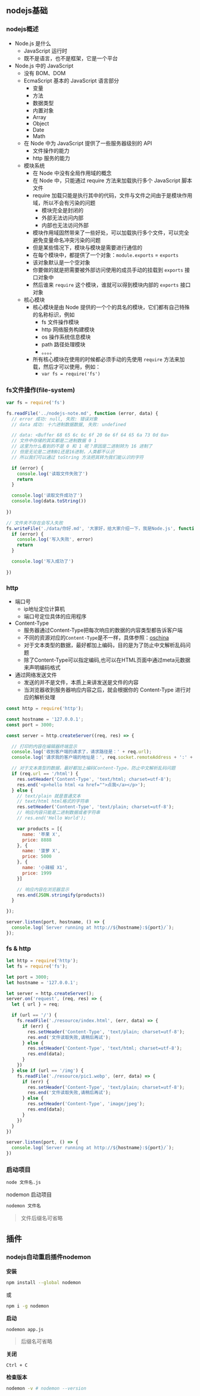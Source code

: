 ## nodejs基础

### nodejs概述

- Node.js 是什么
  + JavaScript 运行时
  + 既不是语言，也不是框架，它是一个平台
- Node.js 中的 JavaScript
  + 没有 BOM、DOM
  + EcmaScript 基本的 JavaScript 语言部分
    * 变量
    * 方法
    * 数据类型
    * 内置对象
    * Array
    * Object
    * Date
    * Math
  + 在 Node 中为 JavaScript 提供了一些服务器级别的 API
    * 文件操作的能力
    * http 服务的能力
  + 模块系统
    * 在 Node 中没有全局作用域的概念
    * 在 Node 中，只能通过 require 方法来加载执行多个 JavaScript 脚本文件
    * require 加载只能是执行其中的代码，文件与文件之间由于是模块作用域，所以不会有污染的问题
      - 模块完全是封闭的
      - 外部无法访问内部
      - 内部也无法访问外部
    * 模块作用域固然带来了一些好处，可以加载执行多个文件，可以完全避免变量命名冲突污染的问题
    * 但是某些情况下，模块与模块是需要进行通信的
    * 在每个模块中，都提供了一个对象：`module.exports` = `exports`
    * 该对象默认是一个空对象
    * 你要做的就是把需要被外部访问使用的成员手动的挂载到 `exports` 接口对象中
    * 然后谁来 `require` 这个模块，谁就可以得到模块内部的 `exports` 接口对象
  + 核心模块
    * 核心模块是由 Node 提供的一个个的具名的模块，它们都有自己特殊的名称标识，例如
      - fs 文件操作模块
      - http 网络服务构建模块
      - os 操作系统信息模块
      - path 路径处理模块
      - 。。。。
    * 所有核心模块在使用的时候都必须手动的先使用 `require` 方法来加载，然后才可以使用，例如：
      - `var fs = require('fs')`

### fs文件操作(file-system)

```js
var fs = require('fs')

fs.readFile('../nodejs-note.md', function (error, data) {
  // error 成功: null, 失败: 错误对象
  // data 成功: 十六进制数据数据, 失败: undefined

  // data: <Buffer 68 65 6c 6c 6f 20 6e 6f 64 65 6a 73 0d 0a>
  // 文件中存储的其实都是二进制数据 0 1
  // 这里为什么看到的不是 0 和 1 呢？原因是二进制转为 16 进制了
  // 但是无论是二进制01还是16进制，人类都不认识
  // 所以我们可以通过 toString 方法把其转为我们能认识的字符

  if (error) {
    console.log('读取文件失败了')
    return
  }

  console.log('读取文件成功了')
  console.log(data.toString())
  
})

// 文件夹不存在会写入失败
fs.writeFile('./data/你好.md', '大家好，给大家介绍一下，我是Node.js', function (error) {
  if (error) {
    console.log('写入失败', error)
    return
  }

  console.log('写入成功了')
  
})
```

### http

  + 端口号
    * ip地址定位计算机
    * 端口号定位具体的应用程序
  + Content-Type
    * 服务器通过Content-Type把每次响应的数据的内容类型都告诉客户端
    * 不同的资源对应的`Content-Type`是不一样，具体参照：[oschina](https://tool.oschina.net/commons)
    * 对于文本类型的数据，最好都加上编码，目的是为了防止中文解析乱码问题
    * 除了Content-Type可以指定编码,也可以在HTML页面中通过meta元数据来声明编码格式
  + 通过网络发送文件
    * 发送的并不是文件，本质上来讲发送是文件的内容
    * 当浏览器收到服务器响应内容之后，就会根据你的 Content-Type 进行对应的解析处理

```js
const http = require('http');

const hostname = '127.0.0.1';
const port = 3000;

const server = http.createServer((req, res) => {

  // 打印的内容在编辑器终端显示
  console.log('收到客户端的请求了，请求路径是：' + req.url);
  console.log('请求我的客户端的地址是：', req.socket.remoteAddress + ':' + req.socket.remotePort);

  // 对于文本类型的数据，最好都加上编码Content-Type，防止中文解析乱码问题
  if (req.url == '/html') {
    res.setHeader('Content-Type', 'text/html; charset=utf-8');
    res.end('<p>hello html <a href="">点我</a></p>');
  } else {
    // text/plain 就是普通文本
    // text/html html格式的字符串
    res.setHeader('Content-Type', 'text/plain; charset=utf-8');
    // 响应内容只能是二进制数据或者字符串
    // res.end('Hello World');

    var products = [{
      name: '苹果 X',
      price: 8888
    }, {
      name: '菠萝 X',
      price: 5000
    }, {
      name: '小辣椒 X1',
      price: 1999
    }]

    // 响应内容在浏览器显示
    res.end(JSON.stringify(products))
  }

});

server.listen(port, hostname, () => {
  console.log(`Server running at http://${hostname}:${port}/`);
});
```

### fs & http

```js
let http = require('http');
let fs = require('fs');

let port = 3000;
let hostname = '127.0.0.1';

let server = http.createServer();
server.on('request', (req, res) => {
  let { url } = req;

  if (url == '/') {
    fs.readFile('./resource/index.html', (err, data) => {
      if (err) {
        res.setHeader('Content-Type', 'text/plain; charset=utf-8');
        res.end('文件读取失败,请稍后再试');
      } else {
        res.setHeader('Content-Type', 'text/html; charset=utf-8');
        res.end(data);
      }
    })
  } else if (url == '/img') {
    fs.readFile('./resource/pic1.webp', (err, data) => {
      if (err) {
        res.setHeader('Content-Type', 'text/plain; charset=utf-8');
        res.end('文件读取失败,请稍后再试');
      } else {
        res.setHeader('Content-Type', 'image/jpeg');
        res.end(data);
      }
    })
  }
})

server.listen(port, () => {
  console.log(`Server running at http://${hostname}:${port}/`);
})

```

### 启动项目

```bash
node 文件名.js
```

nodemon 启动项目
```bash
nodemon 文件名
```
> 文件后缀名可省略


## 插件

### nodejs自动重启插件nodemon

**安装**
```bash
npm install --global nodemon
```
或
```bash
npm i -g nodemon
```

**启动**
```bash
nodemon app.js
```
> 后缀名可省略

**关闭**
```快捷键
Ctrl + C
```
**检查版本**
```bash
nodemon -v # nodemon --version
```


